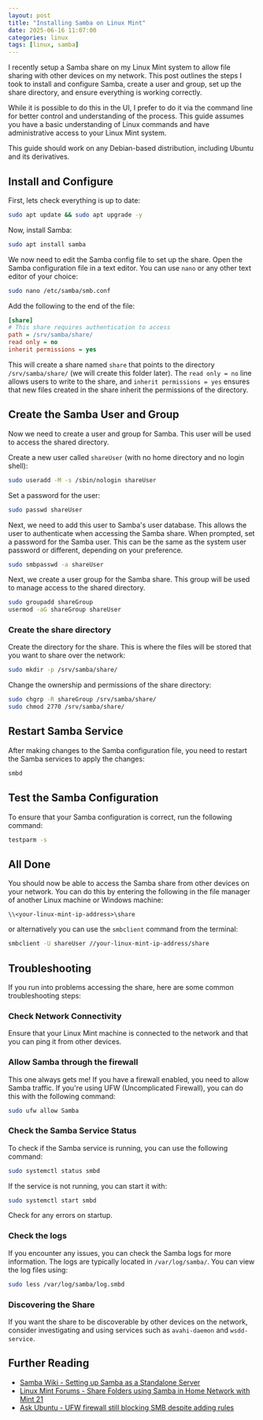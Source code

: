 ```yaml
---
layout: post
title: "Installing Samba on Linux Mint"
date: 2025-06-16 11:07:00
categories: linux
tags: [linux, samba]
---
```


I recently setup a Samba share on my Linux Mint system to allow file sharing with other devices on my network. This post outlines the steps I took to install and configure Samba, create a user and group, set up the share directory, and ensure everything is working correctly. 

<!--more-->

While it is possible to do this in the UI, I prefer to do it via the command line for better control and understanding of the process. This guide assumes you have a basic understanding of Linux commands and have administrative access to your Linux Mint system.

This guide should work on any Debian-based distribution, including Ubuntu and its derivatives.

## Install and Configure

First, lets check everything is up to date:

```bash
sudo apt update && sudo apt upgrade -y
```

Now, install Samba:

```bash
sudo apt install samba
```

We now need to edit the Samba config file to set up the share. Open the Samba configuration file in a text editor.  You can use `nano` or any other text editor of your choice:

```bash
sudo nano /etc/samba/smb.conf
```

Add the following to the end of the file:

```ini
[share]
# This share requires authentication to access
path = /srv/samba/share/
read only = no
inherit permissions = yes
```

This will create a share named `share` that points to the directory `/srv/samba/share/` (we will create this folder later). The `read only = no` line allows users to write to the share, and `inherit permissions = yes` ensures that new files created in the share inherit the permissions of the directory.

## Create the Samba User and Group

Now we need to create a user and group for Samba. This user will be used to access the shared directory.  

Create a new user called `shareUser` (with no home directory and no login shell):

```bash
sudo useradd -M -s /sbin/nologin shareUser
```

Set a password for the user:

```bash
sudo passwd shareUser
```

Next, we need to add this user to Samba's user database. This allows the user to authenticate when accessing the Samba share.  When prompted, set a password for the Samba user. This can be the same as the system user password or different, depending on your preference.

```bash
sudo smbpasswd -a shareUser
```

Next, we create a user group for the Samba share. This group will be used to manage access to the shared directory.

```bash
sudo groupadd shareGroup
usermod -aG shareGroup shareUser
```

### Create the share directory

Create the directory for the share.  This is where the files will be stored that you want to share over the network:

```bash
sudo mkdir -p /srv/samba/share/
```

Change the ownership and permissions of the share directory:

```bash
sudo chgrp -R shareGroup /srv/samba/share/
sudo chmod 2770 /srv/samba/share/
```

## Restart Samba Service

After making changes to the Samba configuration file, you need to restart the Samba services to apply the changes:

```bash
smbd
```

## Test the Samba Configuration

To ensure that your Samba configuration is correct, run the following command:

```bash
testparm -s
```

## All Done

You should now be able to access the Samba share from other devices on your network. You can do this by entering the following in the file manager of another Linux machine or Windows machine:

```
\\<your-linux-mint-ip-address>\share
```

or alternatively you can use the `smbclient` command from the terminal:

```bash
smbclient -U shareUser //your-linux-mint-ip-address/share 
```

## Troubleshooting

If you run into problems accessing the share, here are some common troubleshooting steps:

### Check Network Connectivity

Ensure that your Linux Mint machine is connected to the network and that you can ping it from other devices.

### Allow Samba through the firewall

This one always gets me! If you have a firewall enabled, you need to allow Samba traffic. If you're using UFW (Uncomplicated Firewall), you can do this with the following command:

```bash
sudo ufw allow Samba
```

### Check the Samba Service Status
To check if the Samba service is running, you can use the following command:

```bash
sudo systemctl status smbd
```

If the service is not running, you can start it with:

```bash
sudo systemctl start smbd
```

Check for any errors on startup.

### Check the logs
If you encounter any issues, you can check the Samba logs for more information. The logs are typically located in `/var/log/samba/`. You can view the log files using:

```bash
sudo less /var/log/samba/log.smbd
```

### Discovering the Share

If you want the share to be discoverable by other devices on the network, consider investigating and using services such as `avahi-daemon` and `wsdd-service`.

## Further Reading

- [Samba Wiki - Setting up Samba as a Standalone Server](https://wiki.samba.org/index.php/Setting_up_Samba_as_a_Standalone_Server)
- [Linux Mint Forums - Share Folders using Samba in Home Network with Mint 21](https://forums.linuxmint.com/viewtopic.php?t=377372)
- [Ask Ubuntu - UFW firewall still blocking SMB despite adding rules](https://askubuntu.com/questions/36608/ufw-firewall-still-blocking-smb-despite-adding-rules)
